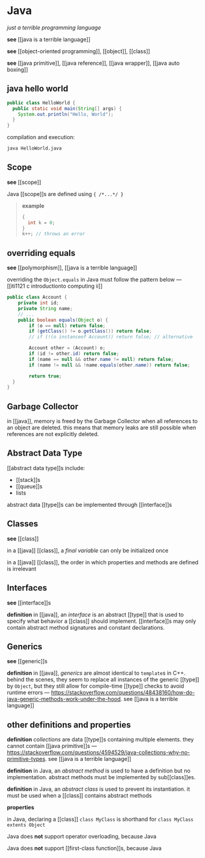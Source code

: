 # Java

_just a terrible programming language_

**see** [[java is a terrible language]]

**see** [[object-oriented programming]], [[object]], [[class]]

**see** [[java primitive]], [[java reference]], [[java wrapper]], [[java auto boxing]]

## java hello world

```java
public class HelloWorld {
  public static void main(String[] args) {
    System.out.println("Hello, World");
  }
}
```

compilation and execution:

```bash
java HelloWorld.java
```

## Scope

**see** [[scope]]

Java [[scope]]s are defined using `{ /*...*/ }`

> **example**
>
> ```java
> {
>   int k = 0;
> }
> k++; // throws an error
> ```

## overriding equals

**see** [[polymorphism]], [[java is a terrible language]]

overriding the `Object.equals` in Java must follow the pattern below &mdash; [[iti1121 c introductionto computing ii]]

```java
public class Account {
	private int id;
	private String name;
	// ...
	public boolean equals(Object o) {
		if (o == null) return false;
		if (getClass() != o.getClass()) return false;
		// if (!(o instanceof Account)) return false; // alternative

		Account other = (Account) o;
		if (id != other.id) return false;
		if (name == null && other.name != null) return false;
		if (name != null && !name.equals(other.name)) return false;

		return true;
  }
}
```

## Garbage Collector

in [[java]], memory is freed by the Garbage Collector when all references to an object are deleted. this means that memory leaks are still possible when references are not explicitly deleted.

## Abstract Data Type

[[abstract data type]]s include:

- [[stack]]s
- [[queue]]s
- lists

abstract data [[type]]s can be implemented through [[interface]]s

## Classes

**see** [[class]]

in a [[java]] [[class]], a _final variable_ can only be initialized once

in a [[java]] [[class]], the order in which properties and methods are defined is irrelevant

## Interfaces

**see** [[interface]]s

**definition** in [[java]], an _interface_ is an abstract [[type]] that is used to specify what behavior a [[class]] should implement. [[interface]]s may only contain abstract method signatures and constant declarations.

## Generics

**see** [[generic]]s

**definition** in [[java]], _generics_ are almost identical to `template`s in C++. behind the scenes, they seem to replace all instances of the generic [[type]] by `Object`, but they still allow for compile-time [[type]] checks to avoid runtime errors &mdash; <https://stackoverflow.com/questions/48438160/how-do-java-generic-methods-work-under-the-hood>. see [[java is a terrible language]]

## other definitions and properties

**definition** _collections_ are data [[type]]s containing multiple elements. they cannot contain [[java primitive]]s &mdash; <https://stackoverflow.com/questions/4594529/java-collections-why-no-primitive-types>. see [[java is a terrible language]]

**definition** in Java, an _abstract method_ is used to have a definition but no implementation. abstract methods must be implemented by sub[[class]]es.

**definition** in Java, an _abstract class_ is used to prevent its instantiation. it must be used when a [[class]] contains abstract methods

**properties**

in Java, declaring a [[class]] `class MyClass` is shorthand for `class MyClass extents Object`

Java does **not** support operator overloading, because Java

Java does **not** support [[first-class function]]s, because Java
